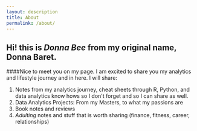 ```yaml
---
layout: description
title: About
permalink: /about/
---
```

## Hi! this is *Donna Bee* from my original name, Donna Baret.

####Nice to meet you on my page. I am excited to share you my analytics and lifestyle journey and in here.
I will share:
1. Notes from my analytics journey, cheat sheets through R, Python, and data analytics know hows so I don't forget and so I can share as well.
2. Data Analytics Projects: From my Masters, to what my passions are
3. Book notes and reviews
4. _Adulting_ notes and stuff that is worth sharing (finance, fitness, career, relationships)
